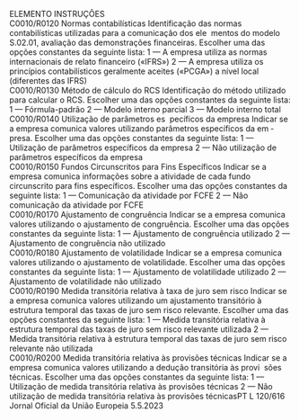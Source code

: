  
ELEMENTO  INSTRUÇÕES  
C0010/R0120  Normas contabilísticas  Identificação das normas contabilísticas utilizadas para a comunicação dos ele ­
mentos do modelo S.02.01, avaliação das demonstrações financeiras. Escolher 
uma das opções constantes da seguinte lista: 
1 — A empresa utiliza as normas internacionais de relato financeiro («IFRS») 
2 — A empresa utiliza os princípios contabilísticos geralmente aceites («PCGA») a 
nível local (diferentes das IFRS)  
C0010/R0130  Método de cálculo do RCS  Identificação do método utilizado para calcular o RCS. Escolher uma das opções 
constantes da seguinte lista: 
1 — Fórmula-padrão 
2 — Modelo interno parcial 
3 — Modelo interno total  
C0010/R0140  Utilização de parâmetros es ­
pecíficos da empresa  Indicar se a empresa comunica valores utilizando parâmetros específicos da em ­
presa. Escolher uma das opções constantes da seguinte lista: 
1 — Utilização de parâmetros específicos da empresa 
2 — Não utilização de parâmetros específicos da empresa  
C0010/R0150  Fundos Circunscritos para Fins 
Específicos  Indicar se a empresa comunica informações sobre a atividade de cada fundo 
circunscrito para fins específicos. Escolher uma das opções constantes da seguinte 
lista: 
1 — Comunicação da atividade por FCFE 
2 — Não comunicação da atividade por FCFE  
C0010/R0170  Ajustamento de congruência  Indicar se a empresa comunica valores utilizando o ajustamento de congruência. 
Escolher uma das opções constantes da seguinte lista: 
1 — Ajustamento de congruência utilizado 
2 — Ajustamento de congruência não utilizado  
C0010/R0180  Ajustamento de volatilidade  Indicar se a empresa comunica valores utilizando o ajustamento de volatilidade. 
Escolher uma das opções constantes da seguinte lista: 
1 — Ajustamento de volatilidade utilizado 
2 — Ajustamento de volatilidade não utilizado  
C0010/R0190  Medida transitória relativa à 
taxa de juro sem risco  Indicar se a empresa comunica valores utilizando um ajustamento transitório à 
estrutura temporal das taxas de juro sem risco relevante. Escolher uma das opções 
constantes da seguinte lista: 
1 — Medida transitória relativa à estrutura temporal das taxas de juro sem risco 
relevante utilizada 
2 — Medida transitória relativa à estrutura temporal das taxas de juro sem risco 
relevante não utilizada  
C0010/R0200  Medida transitória relativa às 
provisões técnicas  Indicar se a empresa comunica valores utilizando a dedução transitória às provi ­
sões técnicas. Escolher uma das opções constantes da seguinte lista: 
1 — Utilização de medida transitória relativa às provisões técnicas 
2 — Não utilização de medida transitória relativa às provisões técnicasPT  L 120/616 Jornal Oficial da União Europeia 5.5.2023